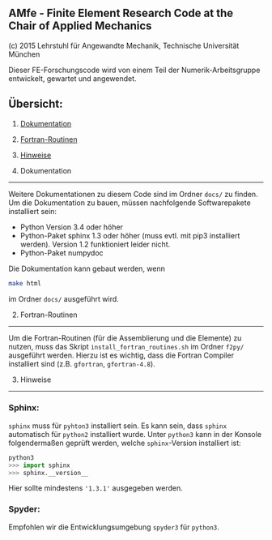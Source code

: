 AMfe - Finite Element Research Code at the Chair of Applied Mechanics
---------------------------------------------------------------------

(c) 2015 Lehrstuhl für Angewandte Mechanik, Technische Universität München

Dieser FE-Forschungscode wird von einem Teil der Numerik-Arbeitsgruppe entwickelt, gewartet und angewendet. 


Übersicht: 
----------
1.  [Dokumentation](#1-dokumentation)
2.  [Fortran-Routinen](#2-fortran-routinen)
3.  [Hinweise](#3-hinweise)


1. Dokumentation
----------------
Weitere Dokumentationen zu diesem Code sind im Ordner `docs/` zu finden.
Um die Dokumentation zu bauen, müssen nachfolgende Softwarepakete installiert sein:

   - Python Version 3.4 oder höher
   - Python-Paket sphinx 1.3 oder höher (muss evtl. mit pip3 installiert werden). Version 1.2 funktioniert leider nicht.
   - Python-Paket numpydoc

Die Dokumentation kann gebaut werden, wenn
```bash
make html
```
im Ordner `docs/` ausgeführt wird.
   

2. Fortran-Routinen
-------------------
Um die Fortran-Routinen (für die Assemblierung und die Elemente) zu nutzen, muss das Skript `install_fortran_routines.sh` im Ordner `f2py/` ausgeführt werden.
Hierzu ist es wichtig, dass die Fortran Compiler installiert sind (z.B. `gfortran`, `gfortran-4.8`). 

   
3. Hinweise
-----------

### Sphinx:

`sphinx` muss für `pyhton3` installiert sein. Es kann sein, dass `sphinx` automatisch für `python2` installiert wurde. 
Unter `python3` kann in der Konsole folgendermaßen geprüft werden, welche `sphinx`-Version installiert ist:
```python
python3
>>> import sphinx
>>> sphinx.__version__
```
Hier sollte mindestens `'1.3.1'` ausgegeben werden.


### Spyder:

Empfohlen wir die Entwicklungsumgebung `spyder3` für `python3`.
